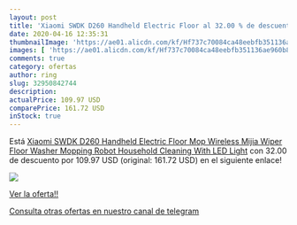 ```yaml
---
layout: post
title: 'Xiaomi SWDK D260 Handheld Electric Floor al 32.00 % de descuento'
date: 2020-04-16 12:35:31
thumbnailImage: 'https://ae01.alicdn.com/kf/Hf737c70084ca48eebfb351136ae960b8i/Xiaomi-SWDK-D260-Handheld-Electric-Floor-Mop-Wireless-Mijia-Wiper-Floor-Washer-Mopping-Robot-Household-Cleaning.jpg_350x350._SL200_.jpg'
images: [ 'https://ae01.alicdn.com/kf/Hf737c70084ca48eebfb351136ae960b8i/Xiaomi-SWDK-D260-Handheld-Electric-Floor-Mop-Wireless-Mijia-Wiper-Floor-Washer-Mopping-Robot-Household-Cleaning.jpg_350x350._SL200_.jpg' ]
comments: true
category: ofertas
author: ring
slug: 32950842744
description:
actualPrice: 109.97 USD
comparePrice: 161.72 USD
inStock: true
---
```


Está [Xiaomi SWDK D260 Handheld Electric Floor Mop Wireless Mijia Wiper Floor Washer Mopping Robot Household Cleaning With LED Light](https://www.amazon.com/dp/32950842744/?tag=redken08-20) con 32.00 de descuento por 109.97 USD (original: 161.72 USD) en el siguiente enlace!

[![](https://ae01.alicdn.com/kf/Hf737c70084ca48eebfb351136ae960b8i/Xiaomi-SWDK-D260-Handheld-Electric-Floor-Mop-Wireless-Mijia-Wiper-Floor-Washer-Mopping-Robot-Household-Cleaning.jpg_350x350._SL200_.jpg)](https://www.amazon.com/dp/32950842744/?tag=redken08-20)

[Ver la oferta!!](https://www.amazon.com/dp/32950842744/?tag=redken08-20)

[Consulta otras ofertas en nuestro canal de telegram](https://t.me/s/ofertas25)
